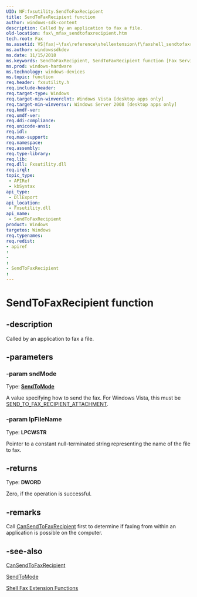 ```yaml
---
UID: NF:fxsutility.SendToFaxRecipient
title: SendToFaxRecipient function
author: windows-sdk-content
description: Called by an application to fax a file.
old-location: fax\_mfax_sendtofaxrecipient.htm
tech.root: Fax
ms.assetid: VS|fax|~\fax\reference\shellextension\f\faxshell_sendtofaxrecipient.htm
ms.author: windowssdkdev
ms.date: 11/15/2018
ms.keywords: SendToFaxRecipient, SendToFaxRecipient function [Fax Service], _mfax_sendtofaxrecipient, fax._mfax_sendtofaxrecipient, fxsutility/SendToFaxRecipient
ms.prod: windows-hardware
ms.technology: windows-devices
ms.topic: function
req.header: fxsutility.h
req.include-header: 
req.target-type: Windows
req.target-min-winverclnt: Windows Vista [desktop apps only]
req.target-min-winversvr: Windows Server 2008 [desktop apps only]
req.kmdf-ver: 
req.umdf-ver: 
req.ddi-compliance: 
req.unicode-ansi: 
req.idl: 
req.max-support: 
req.namespace: 
req.assembly: 
req.type-library: 
req.lib: 
req.dll: Fxsutility.dll
req.irql: 
topic_type:
 - APIRef
 - kbSyntax
api_type:
 - DllExport
api_location:
 - Fxsutility.dll
api_name:
 - SendToFaxRecipient
product: Windows
targetos: Windows
req.typenames: 
req.redist: 
- apiref
: 
- 
: 
- SendToFaxRecipient
: 
---
```


# SendToFaxRecipient function


## -description


Called by an application to fax a file. 


## -parameters




### -param sndMode

Type: <b><a href="https://msdn.microsoft.com/6b9e75b2-1a79-4056-b3c8-215cb3e975b1">SendToMode</a></b>

A value specifying how to send the fax. For Windows Vista, this must be <a href="https://msdn.microsoft.com/6b9e75b2-1a79-4056-b3c8-215cb3e975b1">SEND_TO_FAX_RECIPIENT_ATTACHMENT</a>.


### -param lpFileName

Type: <b>LPCWSTR</b>

Pointer to a constant null-terminated string representing the name of the file to fax. 


## -returns



Type: <b>DWORD</b>

Zero, if the operation is successful.




## -remarks



Call <a href="https://msdn.microsoft.com/88f74423-f9dd-4846-a53a-a24ff08048d3">CanSendToFaxRecipient</a> first to determine if faxing from within an application is possible on the computer.  
        




## -see-also




<a href="https://msdn.microsoft.com/88f74423-f9dd-4846-a53a-a24ff08048d3">CanSendToFaxRecipient</a>



<a href="https://msdn.microsoft.com/6b9e75b2-1a79-4056-b3c8-215cb3e975b1">SendToMode</a>



<a href="https://msdn.microsoft.com/555ee494-ee1c-4047-b7ae-a890176a6b32">Shell Fax Extension Functions</a>
 

 

